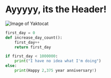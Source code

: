 # Ayyyyy, its the Header!


![Image of Yaktocat](https://octodex.github.com/images/yaktocat.png)

```python
first_day = 0
def increase_day_count():
    first_day++
    return first_day

if first_day < 1000000:
    print("I have no idea what I'm doing")
else:
    print(Happy 2,375 year anniversary!)
```
